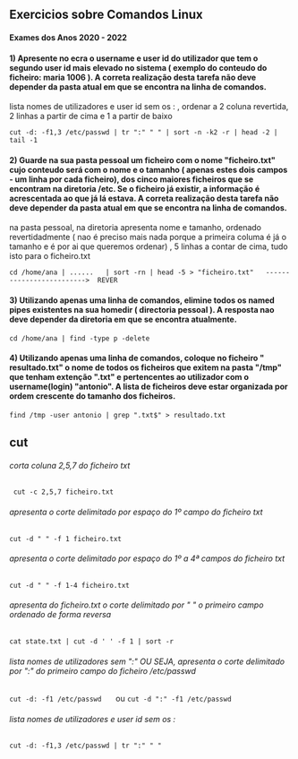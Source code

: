 ## Exercicios sobre Comandos Linux 
#### Exames dos Anos 2020 - 2022


#### 1) Apresente no ecra o username e user id do utilizador que tem o segundo user id mais elevado no sistema ( exemplo do conteudo do ficheiro: maria 1006 ). A correta realização desta tarefa não deve depender da pasta atual em que se encontra na linha de comandos. 

lista nomes de utilizadores e user id sem os : , ordenar a 2 coluna revertida, 2 linhas a partir de cima e 1 a partir de baixo

``
cut -d: -f1,3 /etc/passwd | tr ":" " " | sort -n -k2 -r | head -2 | tail -1 
``


#### 2) Guarde na sua pasta pessoal um ficheiro com o nome "ficheiro.txt" cujo conteudo será com o nome e o tamanho ( apenas estes dois campos - um linha por cada ficheiro), dos cinco maiores ficheiros que se encontram na diretoria /etc. Se o ficheiro já existir, a informação é acrescentada ao que já lá estava. A correta realização desta tarefa não deve depender da pasta atual em que se encontra na linha de comandos. 

na pasta pessoal, na diretoria apresenta nome e tamanho, ordenado revertidadmente ( nao é preciso mais nada porque a primeira columa é já o tamanho e é por ai que queremos ordenar) , 5 linhas a contar de cima, tudo isto para o ficheiro.txt 

``
cd /home/ana | ......   | sort -rn | head -5 > "ficheiro.txt"   ------------------------->  REVER
``

#### 3) Utilizando apenas uma linha de comandos, elimine todos os named pipes existentes na sua homedir ( directoria pessoal ). A resposta nao deve depender da diretoria em que se encontra atualmente.
``
cd /home/ana | find -type p -delete
``
#### 4) Utilizando apenas uma linha de comandos, coloque no ficheiro " resultado.txt" o nome de todos os ficheiros que exitem na pasta "/tmp" que tenham extenção ".txt" e pertencentes ao utilizador com o username(login) "antonio". A lista de ficheiros deve estar organizada por ordem crescente do tamanho dos ficheiros. 
``
find /tmp -user antonio | grep ".txt$" > resultado.txt
``




## cut 
###### corta coluna 2,5,7 do ficheiro txt
`` 
cut -c 2,5,7 ficheiro.txt
``

###### apresenta o corte delimitado por espaço do 1º campo do ficheiro txt
``
 cut -d " " -f 1 ficheiro.txt
``

###### apresenta o corte delimitado por espaço do 1º a 4ª campos do ficheiro txt
``
 cut -d " " -f 1-4 ficheiro.txt
``

###### apresenta do ficheiro.txt o corte delimitado por " " o primeiro campo ordenado de forma reversa
``
cat state.txt | cut -d ' ' -f 1 | sort -r
``

###### lista nomes de utilizadores sem ":"  OU SEJA, apresenta o corte delimitado por ":" do primeiro campo do ficheiro /etc/passwd 

``
cut -d: -f1 /etc/passwd   
``
ou
``
cut -d ":" -f1 /etc/passwd   
``


###### lista nomes de utilizadores e user id sem os : 
``
cut -d: -f1,3 /etc/passwd | tr ":" " " 
``

